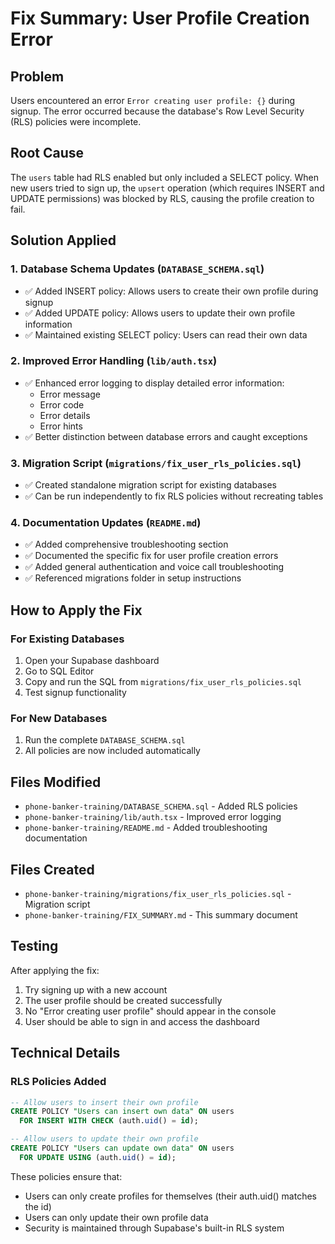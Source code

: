# Fix Summary: User Profile Creation Error

## Problem
Users encountered an error `Error creating user profile: {}` during signup. The error occurred because the database's Row Level Security (RLS) policies were incomplete.

## Root Cause
The `users` table had RLS enabled but only included a SELECT policy. When new users tried to sign up, the `upsert` operation (which requires INSERT and UPDATE permissions) was blocked by RLS, causing the profile creation to fail.

## Solution Applied

### 1. Database Schema Updates (`DATABASE_SCHEMA.sql`)
- ✅ Added INSERT policy: Allows users to create their own profile during signup
- ✅ Added UPDATE policy: Allows users to update their own profile information
- ✅ Maintained existing SELECT policy: Users can read their own data

### 2. Improved Error Handling (`lib/auth.tsx`)
- ✅ Enhanced error logging to display detailed error information:
  - Error message
  - Error code
  - Error details
  - Error hints
- ✅ Better distinction between database errors and caught exceptions

### 3. Migration Script (`migrations/fix_user_rls_policies.sql`)
- ✅ Created standalone migration script for existing databases
- ✅ Can be run independently to fix RLS policies without recreating tables

### 4. Documentation Updates (`README.md`)
- ✅ Added comprehensive troubleshooting section
- ✅ Documented the specific fix for user profile creation errors
- ✅ Added general authentication and voice call troubleshooting
- ✅ Referenced migrations folder in setup instructions

## How to Apply the Fix

### For Existing Databases
1. Open your Supabase dashboard
2. Go to SQL Editor
3. Copy and run the SQL from `migrations/fix_user_rls_policies.sql`
4. Test signup functionality

### For New Databases
1. Run the complete `DATABASE_SCHEMA.sql`
2. All policies are now included automatically

## Files Modified
- `phone-banker-training/DATABASE_SCHEMA.sql` - Added RLS policies
- `phone-banker-training/lib/auth.tsx` - Improved error logging
- `phone-banker-training/README.md` - Added troubleshooting documentation

## Files Created
- `phone-banker-training/migrations/fix_user_rls_policies.sql` - Migration script
- `phone-banker-training/FIX_SUMMARY.md` - This summary document

## Testing
After applying the fix:
1. Try signing up with a new account
2. The user profile should be created successfully
3. No "Error creating user profile" should appear in the console
4. User should be able to sign in and access the dashboard

## Technical Details

### RLS Policies Added
```sql
-- Allow users to insert their own profile
CREATE POLICY "Users can insert own data" ON users
  FOR INSERT WITH CHECK (auth.uid() = id);

-- Allow users to update their own profile  
CREATE POLICY "Users can update own data" ON users
  FOR UPDATE USING (auth.uid() = id);
```

These policies ensure that:
- Users can only create profiles for themselves (their auth.uid() matches the id)
- Users can only update their own profile data
- Security is maintained through Supabase's built-in RLS system

